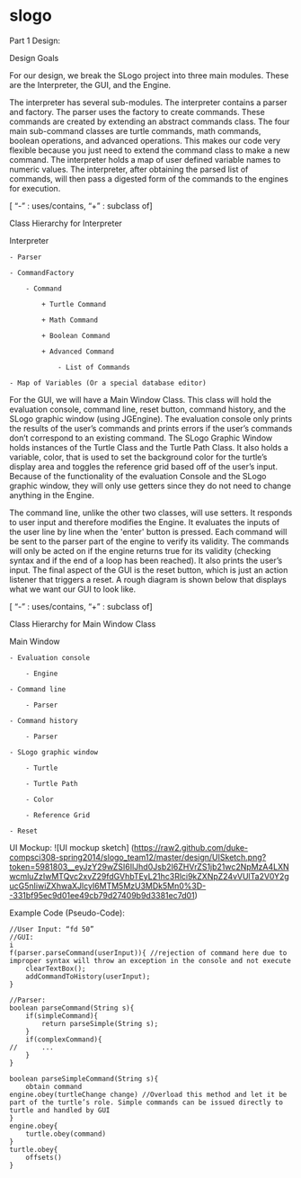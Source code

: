 slogo
=====

Part 1 Design:

Design Goals

For our design, we break the SLogo project into three main modules. These are the Interpreter, the GUI, and the Engine.

The interpreter has several sub-modules. The interpreter contains a parser and factory. The parser uses the factory to create commands. These commands are created by extending an abstract commands class. The four main sub-command classes are turtle commands, math commands, boolean operations, and advanced operations. This makes our code very flexible because you just need to extend the command class to make a new command. The interpreter holds a map of user defined variable names to numeric values. The interpreter, after obtaining the parsed list of commands, will then pass a digested form of the commands to the engines for execution.

[ “-” : uses/contains, “+” : subclass of] 

Class Hierarchy for Interpreter

Interpreter

	- Parser

	- CommandFactory

		- Command

			+ Turtle Command

			+ Math Command

			+ Boolean Command

			+ Advanced Command

				- List of Commands

	- Map of Variables (Or a special database editor)		

For the GUI, we will have a Main Window Class. This class will hold the evaluation console, command line, reset button, command history, and the SLogo graphic window (using JGEngine). The evaluation console only prints the results of the user’s commands and prints errors if the user’s commands don’t correspond to an existing command. The SLogo Graphic Window holds instances of the Turtle Class and the Turtle Path Class. It also holds a variable, color, that is used to set the background color for the turtle’s display area and toggles the reference grid based off of the user’s input.  Because of the functionality of the evaluation Console and the SLogo graphic window, they will only use getters since they do not need to change anything in the Engine.

The command line, unlike the other two classes, will use setters. It responds to user input and therefore modifies the Engine. It evaluates the inputs of the user line by line when the 'enter' button is pressed. Each command will be sent to the parser part of the engine to verify its validity. The commands will only be acted on if the engine returns true for its validity (checking syntax and if the end of a loop has been reached). It also prints the user’s input. The final aspect of the GUI is the reset button, which is just an action listener that triggers a reset. A rough diagram is shown below that displays what we want our GUI to look like.

[ “-” : uses/contains, “+” : subclass of]

Class Hierarchy for Main Window Class

Main Window

	- Evaluation console

		- Engine

	- Command line

		- Parser

	- Command history

		- Parser

	- SLogo graphic window

		- Turtle

		- Turtle Path

		- Color

		- Reference Grid

	- Reset

UI Mockup:
![UI mockup sketch] (https://raw2.github.com/duke-compsci308-spring2014/slogo_team12/master/design/UISketch.png?token=5981803__eyJzY29wZSI6IlJhd0Jsb2I6ZHVrZS1jb21wc2NpMzA4LXNwcmluZzIwMTQvc2xvZ29fdGVhbTEyL21hc3Rlci9kZXNpZ24vVUlTa2V0Y2gucG5nIiwiZXhwaXJlcyI6MTM5MzU3MDk5Mn0%3D--331bf95ec9d01ee49cb79d27409b9d3381ec7d01)

Example Code (Pseudo-Code):
```
//User Input: “fd 50”
//GUI:
i
f(parser.parseCommand(userInput)){ //rejection of command here due to improper syntax will throw an exception in the console and not execute
	clearTextBox();
	addCommandToHistory(userInput);
}

//Parser:
boolean parseCommand(String s){
	if(simpleCommand){
		return parseSimple(String s);
	}
	if(complexCommand){
//		...
	}
}

boolean parseSimpleCommand(String s){
	obtain command
engine.obey(turtleChange change) //Overload this method and let it be part of the turtle’s role. Simple commands can be issued directly to turtle and handled by GUI
}
engine.obey{
	turtle.obey(command)
}
turtle.obey{
	offsets()
}
```
